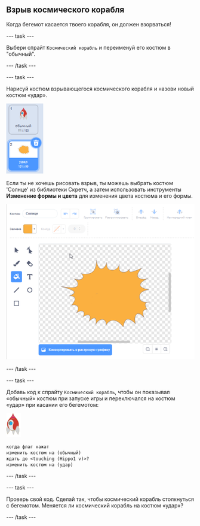 ## Взрыв космического корабля

Когда бегемот касается твоего корабля, он должен взорваться!

--- task ---

Выбери спрайт `Космический корабль` и переименуй его костюм в "обычный".

--- /task ---

--- task ---

Нарисуй костюм взрывающегося космического корабля и назови новый костюм «удар».

![снимок экрана](images/invaders-spaceship-costumes.png)

Если ты не хочешь рисовать взрыв, ты можешь выбрать костюм 'Солнце' из библиотеки Скретч, а затем использовать инструменты **Изменение формы и цвета** для изменения цвета костюма и его формы.

![снимок экрана](images/invaders-sun.png)

--- /task ---

--- task ---

Добавь код к спрайту `Космический корабль`, чтобы он показывал «обычный» костюм при запуске игры и переключался на костюм «удар» при касании его бегемотом:

![спрайт ракета](images/rocket-sprite.png)

```blocks3
когда флаг нажат
изменить костюм на (обычный)
ждать до <touching (Hippo1 v)>?
изменить костюм на (удар)
```

--- /task ---

--- task ---

Проверь свой код. Сделай так, чтобы космический корабль столкнуться с бегемотом. Меняется ли космический корабль на костюм «удар»?

--- /task ---